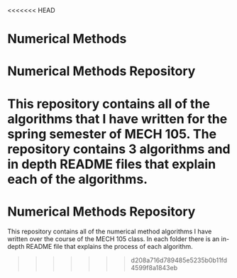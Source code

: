 <<<<<<< HEAD
# Numerical Methods
# Numerical Methods Repository
This repository contains all of the algorithms that I have written for the spring semester of MECH 105. The repository contains 3 algorithms and in depth README files that explain each of the algorithms.
=======
# Numerical Methods Repository
This repository contains all of the numerical method algorithms I have written over the course of the MECH 105 class. In each folder there is an in-depth README file that explains the process of each algorithm.
>>>>>>> d208a716d789485e5235b0b11fd4599f8a1843eb
